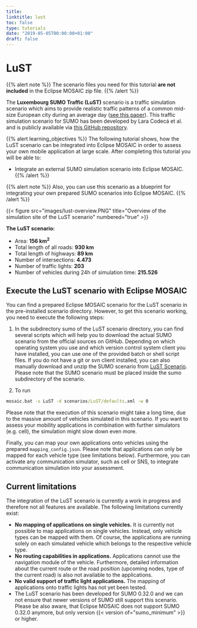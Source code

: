```yaml
---
title:
linktitle: lust
toc: false
type: tutorials
date: "2019-05-05T00:00:00+01:00"
draft: false
---
```


# LuST

{{% alert note %}}
The scenario files you need for this tutorial **are not included** in the Eclipse MOSAIC zip file.
{{% /alert %}}

The **Luxembourg SUMO Traffic (LuST)** scenario is a traffic simulation scenario which aims to provide realistic traffic
patterns of a common mid-size European city during an average day
([see this paper](https://ieeexplore.ieee.org/stamp/stamp.jsp?tp=&arnumber=7906642)). This traffic simulation scenario
for SUMO has been developed by Lara Codecá et al. and is publicly available via
[this GitHub repository](https://github.com/lcodeca/LuSTScenario). 

{{% alert learning_objectives %}}
The following tutorial shows, how the LuST scenario can be integrated into Eclipse MOSAIC in order to
assess your own mobile application at large scale. After completing this tutorial you will be able to:
* Integrate an external SUMO simulation scenario into Eclipse MOSAIC.
{{% /alert %}}

{{% alert note %}}
Also, you can use this scenario as a blueprint for integrating your own prepared SUMO scenarios into Eclipse MOSAIC.
{{% /alert %}}

{{< figure src="images/lust-overview.PNG" title="Overview of the simulation site of the LuST scenario" numbered="true" >}}

**The LuST scenario:**
* Area: **156 km<sup>2</sup>**
* Total length of all roads: **930 km**
* Total length of highways: **89 km**
* Number of intersections: **4.473**
* Number of traffic lights: **203**
* Number of vehicles during 24h of simulation time: **215.526**

## Execute the LuST scenario with Eclipse MOSAIC

You can find a prepared Eclipse MOSAIC scenario for the LuST scenario in the pre-installed scenario directory.
However, to get this scenario working, you need to execute the following steps:

1. In the subdirectory sumo of the LuST scenario directory, you can find several scripts which will
help you to download the actual SUMO scenario from the official sources on GitHub. Depending
on which operating system you use and which version control system client you have installed,
you can use one of the provided batch or shell script files. If you do not have a git or svn client
installed, you can also manually download and unzip the SUMO scenario from [LuST Scenario](https://github.com/lcodeca/LuSTScenario). 
Please note that the SUMO scenario must be placed inside the sumo subdirectory of the scenario.

2. To run
```bat
mosaic.bat -s LuST -d scenarios/LuST/defaults.xml -w 0
```   
Please note that the execution of this scenario might take a long time, due to the massive amount of
vehicles simulated in this scenario. If you want to assess your mobility applications in combination
with further simulators (e.g. cell), the simulation might slow down even more.

Finally, you can map your own applications onto vehicles using the prepared `mapping_config.json`.
Please note that applications can only be mapped for each vehicle type (see limitations below). Furthermore,
you can activate any communication simulator, such as cell or SNS, to integrate communication
simulation into your assessment.

## Current limitations

The integration of the LuST scenario is currently a work in progress and therefore not all features are
available. The following limitations currently exist:

* **No mapping of applications on single vehicles.** It is currently not possible to map applications on
single vehicles. Instead, only vehicle types can be mapped with them. Of course, the applications
are running solely on each simulated vehicle which belongs to the respective vehicle type.
* **No routing capabilities in applications.** Applications cannot use the navigation module of the
vehicle. Furthermore, detailed information about the current route or the road position (upcoming
nodes, type of the current road) is also not available to the applications.
* **No valid support of traffic light applications.** The mapping of applications onto traffic lights has
not yet been tested.
* The LuST scenario has been developed for SUMO 0.32.0 and we can not ensure that newer versions
of SUMO still support this scenario. Please be also aware, that Eclipse MOSAIC does not support SUMO
0.32.0 anymore, but only version {{< version of="sumo_minimum" >}} or higher.
